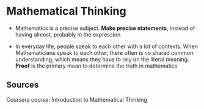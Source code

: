 # Mathematical Thinking

- Mathematics is a precise subject. **Make precise statements**, instead of having almost, probably in the expression

- In everyday life, people speak to each other with a lot of contexts. When Mathematicians speak to each other, there often is no shared common understanding, which means they have to rely on the literal meaning. **Proof** is the primary mean to determine the truth in mathematics

## Sources

Coursera course: Introduction to Mathematical Thinking
